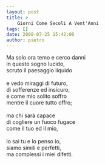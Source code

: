 ```yaml
---
layout: post
title: >
    Giorni Come Secoli A Vent'Anni
tags: []
date: 2008-07-25 15:42:00
author: pietro
---
```

Ma solo ora temo e cerco danni<br/>in questo sogno lucido,<br/>scruto il paesaggio liquido<br/><br/>e vedo miraggi di futuro,<br/>di sofferenze ed insicuro,<br/>e come mio solito soffro<br/>mentre il cuore tutto offro;<br/><br/>ma chi sarà capace<br/>di cogliere un fuoco fugace<br/>come il tuo ed il mio,<br/><br/>lo sai tu e lo penso io,<br/>siamo simili e perfetti,<br/>ma complessi i miei difetti.
